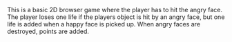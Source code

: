 This is a basic 2D browser game where the player has to hit the angry face. The player loses one life if the players object is hit by an angry face,
but one life is added when a happy face is picked up. When angry faces are destroyed, points are added.

